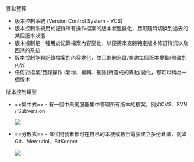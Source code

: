 要點整理
- 版本控制系統 (Version Control System - VCS)
- 版本控制系統用於記錄所有操作檔案的版本狀態變化，且可隨時切換到過去的某個版本狀態
- 版本控制是一種用於記錄檔案內容變化，以便將來查閱特定版本修訂情況以及回溯的系統
- 版本控制能夠記錄檔案的內容變化，並且能夠追蹤/查詢每個版本變動/修改的內容
- 任何對檔案/目錄操作 (新增、編輯、刪除)所造成的異動/變化，都可以稱為一個版本

版本控制類型
- ==集中式== - 有一個中央伺服器集中管理所有版本的檔案，例如CVS、SVN / Subversion

	![](https://git-scm.com/book/en/v2/images/centralized.png)

- ==分散式== - 每位開發者都可在自已的本機或數台電腦建立多份倉庫，例如Git、Mercurial、BitKeeper

	![](https://git-scm.com/book/en/v2/images/distributed.png)